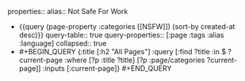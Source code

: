 properties::
alias:: Not Safe For Work

- {{query (page-property :categories [[NSFW]]) (sort-by created-at desc)}}
  query-table:: true
  query-properties:: [:page :tags :alias :language]
  collapsed:: true
- #+BEGIN_QUERY
  {:title [:h2 "All Pages"]
  :query [:find ?title
      :in $ ?current-page
      :where
      [?p :title ?title]
      [?p :page/categories ?current-page]]
  :inputs [:current-page]}
  #+END_QUERY